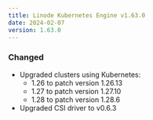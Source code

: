 ```yaml
---
title: Linode Kubernetes Engine v1.63.0
date: 2024-02-07
version: 1.63.0
---
```


### Changed

- Upgraded clusters using Kubernetes:
  - 1.26 to patch version 1.26.13
  - 1.27 to patch version 1.27.10
  - 1.28 to patch version 1.28.6
- Upgraded CSI driver to v0.6.3